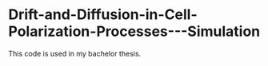 # Drift-and-Diffusion-in-Cell-Polarization-Processes---Simulation

This code is used in my bachelor thesis. 
